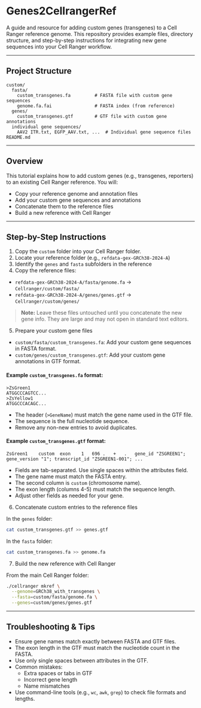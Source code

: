 # Genes2CellrangerRef

A guide and resource for adding custom genes (transgenes) to a Cell Ranger reference genome. This repository provides example files, directory structure, and step-by-step instructions for integrating new gene sequences into your Cell Ranger workflow.

---

## Project Structure

```
custom/
  fasta/
    custom_transgenes.fa         # FASTA file with custom gene sequences
    genome.fa.fai                # FASTA index (from reference)
  genes/
    custom_transgenes.gtf        # GTF file with custom gene annotations
  individual gene sequences/
    AAV2 ITR.txt, EGFP_AAV.txt, ...  # Individual gene sequence files
README.md
```

---

## Overview

This tutorial explains how to add custom genes (e.g., transgenes, reporters) to an existing Cell Ranger reference. You will:
- Copy your reference genome and annotation files
- Add your custom gene sequences and annotations
- Concatenate them to the reference files
- Build a new reference with Cell Ranger

---

## Step-by-Step Instructions

1. Copy the `custom` folder into your Cell Ranger folder.
2. Locate your reference folder (e.g., `refdata-gex-GRCh38-2024-A`)
3. Identify the `genes` and `fasta` subfolders in the reference
4. Copy the reference files:
- `refdata-gex-GRCh38-2024-A/fasta/genome.fa` → `Cellranger/custom/fasta/`
- `refdata-gex-GRCh38-2024-A/genes/genes.gtf` → `Cellranger/custom/genes/`

> **Note:** Leave these files untouched until you concatenate the new gene info. They are large and may not open in standard text editors.

5. Prepare your custom gene files
- `custom/fasta/custom_transgenes.fa`: Add your custom gene sequences in FASTA format.
- `custom/genes/custom_transgenes.gtf`: Add your custom gene annotations in GTF format.

#### Example `custom_transgenes.fa` format:
```
>ZsGreen1
ATGGCCCAGTCC...
>ZsYellow1
ATGGCCCACAGC...
```
- The header (`>GeneName`) must match the gene name used in the GTF file.
- The sequence is the full nucleotide sequence.
- Remove any non-new entries to avoid duplicates.

#### Example `custom_transgenes.gtf` format:
```
ZsGreen1	custom	exon	1	696	.	+	.	gene_id "ZSGREEN1"; gene_version "1"; transcript_id "ZSGREEN1-001"; ...
```
- Fields are tab-separated. Use single spaces within the attributes field.
- The gene name must match the FASTA entry.
- The second column is `custom` (chromosome name).
- The exon length (columns 4-5) must match the sequence length.
- Adjust other fields as needed for your gene.

6. Concatenate custom entries to the reference files

In the `genes` folder:
```bash
cat custom_transgenes.gtf >> genes.gtf
```

In the `fasta` folder:
```bash
cat custom_transgenes.fa >> genome.fa
```

7. Build the new reference with Cell Ranger

From the main Cell Ranger folder:
```bash
./cellranger mkref \
  --genome=GRCh38_with_transgenes \
  --fasta=custom/fasta/genome.fa \
  --genes=custom/genes/genes.gtf
```

---

## Troubleshooting & Tips

- Ensure gene names match exactly between FASTA and GTF files.
- The exon length in the GTF must match the nucleotide count in the FASTA.
- Use only single spaces between attributes in the GTF.
- Common mistakes:
  - Extra spaces or tabs in GTF
  - Incorrect gene length
  - Name mismatches
- Use command-line tools (e.g., `wc`, `awk`, `grep`) to check file formats and lengths.


